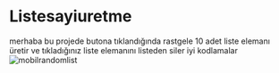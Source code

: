 # Listesayiuretme
merhaba bu projede butona tıklandığında rastgele 10 adet liste elemanı üretir ve tıkladığınız liste elemanını listeden siler iyi kodlamalar
                         ![mobilrandomlist](https://user-images.githubusercontent.com/127442030/231238774-9ffddd5d-cc54-4967-b334-aef4d14e6edd.png)
